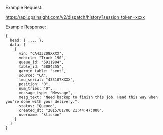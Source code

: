 Example Request:

https://api.gpsinsight.com/v2/dispatch/history?session_token=xxxx

Example Response:

    {
      head: { .... },
      data: [
        {
          vin: "CA433208XXXX",
          vehicle: "Truck 190",
          queue_id: "5911904",
          table_id: "5884355",
          garmin_table: "sent",
          source: "CA",
          lmu_serial: "433107XXXX",
          position: "0",
          num_tries: "0",
          message_type: "Message",
          mesg_text: "Need backup to finish this job. Head this way when you're done with your delivery.",
          status: "Queued",
          created_dt: "2015/01/06 21:44:47:000",
          username: "klisson"
        }
      ]
    }

